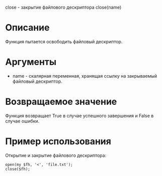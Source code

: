 close - закрытие файлового дескриптора
    close(name)

Описание
========

Функция пытается освободить файловый дескриптор.

Аргументы
=========

* name - скалярная переменная, хранящая ссылку на закрываемый файловый дескриптор.

Возвращаемое значение
=====================

Функция возвращает True в случае успешного завершения и False в случае ошибки.

Пример использования
====================

Открытие и закрытие файлового дескриптора:

    open(my $fh, '<', 'file.txt');
    close($fh);
